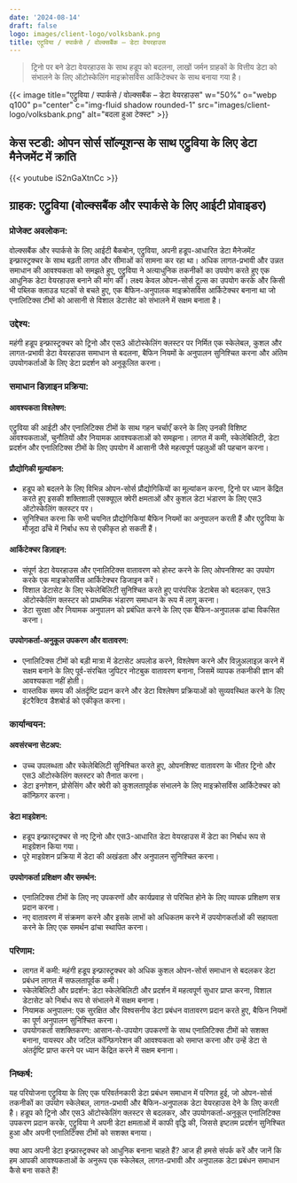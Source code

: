 ```yaml
---
date: '2024-08-14'
draft: false
logo: images/client-logo/volksbank.png
title: एट्रूविया / स्पार्कसे / वोल्क्सबैंक – डेटा वेयरहाउस
---
```


> ट्रिनो पर बने डेटा वेयरहाउस के साथ हडूप को बदलना, लाखों जर्मन ग्राहकों के वित्तीय डेटा को संभालने के लिए ऑटोस्केलिंग माइक्रोसर्विस आर्किटेक्चर के साथ बनाया गया है।

{{< image title="एट्रुविया / स्पार्कसे / वोल्क्सबैंक – डेटा वेयरहाउस" w="50%" o="webp q100" p="center" c="img-fluid shadow rounded-1" src="images/client-logo/volksbank.png" alt="बदला हुआ टेक्स्ट" >}}

## केस स्टडी: ओपन सोर्स सॉल्यूशन्स के साथ एट्रुविया के लिए डेटा मैनेजमेंट में क्रांति

{{< youtube iS2nGaXtnCc >}}

## ग्राहक: एट्रुविया (वोल्क्सबैंक और स्पार्कसे के लिए आईटी प्रोवाइडर)

### प्रोजेक्ट अवलोकन:

वोल्क्सबैंक और स्पार्कसे के लिए आईटी बैकबोन, एट्रुविया, अपनी हडूप-आधारित डेटा मैनेजमेंट इन्फ्रास्ट्रक्चर के साथ बढ़ती लागत और सीमाओं का सामना कर रहा था। अधिक लागत-प्रभावी और उन्नत समाधान की आवश्यकता को समझते हुए, एट्रुविया ने अत्याधुनिक तकनीकों का उपयोग करते हुए एक आधुनिक डेटा वेयरहाउस बनाने की मांग की। लक्ष्य केवल ओपन-सोर्स टूल्स का उपयोग करके और किसी भी पब्लिक क्लाउड घटकों से बचते हुए, एक बैफिन-अनुपालक माइक्रोसर्विस आर्किटेक्चर बनाना था जो एनालिटिक्स टीमों को आसानी से विशाल डेटासेट को संभालने में सक्षम बनाता है।

### उद्देश्य:

महंगी हडूप इन्फ्रास्ट्रक्चर को ट्रिनो और एस3 ऑटोस्केलिंग क्लस्टर पर निर्मित एक स्केलेबल, कुशल और लागत-प्रभावी डेटा वेयरहाउस समाधान से बदलना, बैफिन नियमों के अनुपालन सुनिश्चित करना और अंतिम उपयोगकर्ताओं के लिए डेटा प्रदर्शन को अनुकूलित करना।

### समाधान डिज़ाइन प्रक्रिया:

#### आवश्यकता विश्लेषण:

एट्रुविया की आईटी और एनालिटिक्स टीमों के साथ गहन चर्चाएँ करने के लिए उनकी विशिष्ट आवश्यकताओं, चुनौतियों और नियामक आवश्यकताओं को समझना।
लागत में कमी, स्केलेबिलिटी, डेटा प्रदर्शन और एनालिटिक्स टीमों के लिए उपयोग में आसानी जैसे महत्वपूर्ण पहलुओं की पहचान करना।

#### प्रौद्योगिकी मूल्यांकन:

- हडूप को बदलने के लिए विभिन्न ओपन-सोर्स प्रौद्योगिकियों का मूल्यांकन करना, ट्रिनो पर ध्यान केंद्रित करते हुए इसकी शक्तिशाली एसक्यूएल क्वेरी क्षमताओं और कुशल डेटा भंडारण के लिए एस3 ऑटोस्केलिंग क्लस्टर पर।
- सुनिश्चित करना कि सभी चयनित प्रौद्योगिकियां बैफिन नियमों का अनुपालन करती हैं और एट्रुविया के मौजूदा ढाँचे में निर्बाध रूप से एकीकृत हो सकती हैं।

#### आर्किटेक्चर डिज़ाइन:

- संपूर्ण डेटा वेयरहाउस और एनालिटिक्स वातावरण को होस्ट करने के लिए ओपनशिफ्ट का उपयोग करके एक माइक्रोसर्विस आर्किटेक्चर डिजाइन करें।
- विशाल डेटासेट के लिए स्केलेबिलिटी सुनिश्चित करते हुए पारंपरिक डेटाबेस को बदलकर, एस3 ऑटोस्केलिंग क्लस्टर को प्राथमिक भंडारण समाधान के रूप में लागू करना।
- डेटा सुरक्षा और नियामक अनुपालन को प्रबंधित करने के लिए एक बैफिन-अनुपालक ढांचा विकसित करना।

#### उपयोगकर्ता-अनुकूल उपकरण और वातावरण:

- एनालिटिक्स टीमों को बड़ी मात्रा में डेटासेट अपलोड करने, विश्लेषण करने और विज़ुअलाइज़ करने में सक्षम बनाने के लिए पूर्व-संरचित जुपिटर नोटबुक वातावरण बनाना, जिसमें व्यापक तकनीकी ज्ञान की आवश्यकता नहीं होती।
- वास्तविक समय की अंतर्दृष्टि प्रदान करने और डेटा विश्लेषण प्रक्रियाओं को सुव्यवस्थित करने के लिए इंटरैक्टिव डैशबोर्ड को एकीकृत करना।

### कार्यान्वयन:

#### अवसंरचना सेटअप:

- उच्च उपलब्धता और स्केलेबिलिटी सुनिश्चित करते हुए, ओपनशिफ्ट वातावरण के भीतर ट्रिनो और एस3 ऑटोस्केलिंग क्लस्टर को तैनात करना।
- डेटा इनगेशन, प्रोसेसिंग और क्वेरी को कुशलतापूर्वक संभालने के लिए माइक्रोसर्विस आर्किटेक्चर को कॉन्फ़िगर करना।

#### डेटा माइग्रेशन:

- हडूप इन्फ्रास्ट्रक्चर से नए ट्रिनो और एस3-आधारित डेटा वेयरहाउस में डेटा का निर्बाध रूप से माइग्रेशन किया गया।
- पूरे माइग्रेशन प्रक्रिया में डेटा की अखंडता और अनुपालन सुनिश्चित करना।

#### उपयोगकर्ता प्रशिक्षण और समर्थन:

- एनालिटिक्स टीमों के लिए नए उपकरणों और कार्यप्रवाह से परिचित होने के लिए व्यापक प्रशिक्षण सत्र प्रदान करना।
- नए वातावरण में संक्रमण करने और इसके लाभों को अधिकतम करने में उपयोगकर्ताओं की सहायता करने के लिए एक समर्थन ढांचा स्थापित करना।

### परिणाम:

- लागत में कमी: महंगी हडूप इन्फ्रास्ट्रक्चर को अधिक कुशल ओपन-सोर्स समाधान से बदलकर डेटा प्रबंधन लागत में सफलतापूर्वक कमी।
- स्केलेबिलिटी और प्रदर्शन: डेटा स्केलेबिलिटी और प्रदर्शन में महत्वपूर्ण सुधार प्राप्त करना, विशाल डेटासेट को निर्बाध रूप से संभालने में सक्षम बनाना।
- नियामक अनुपालन: एक सुरक्षित और विश्वसनीय डेटा प्रबंधन वातावरण प्रदान करते हुए, बैफिन नियमों का पूर्ण अनुपालन सुनिश्चित करना।
- उपयोगकर्ता सशक्तिकरण: आसान-से-उपयोग उपकरणों के साथ एनालिटिक्स टीमों को सशक्त बनाना, पायस्पर और जटिल कॉन्फ़िगरेशन की आवश्यकता को समाप्त करना और उन्हें डेटा से अंतर्दृष्टि प्राप्त करने पर ध्यान केंद्रित करने में सक्षम बनाना।

### निष्कर्ष:

यह परियोजना एट्रुविया के लिए एक परिवर्तनकारी डेटा प्रबंधन समाधान में परिणत हुई, जो ओपन-सोर्स तकनीकों का उपयोग स्केलेबल, लागत-प्रभावी और बैफिन-अनुपालक डेटा वेयरहाउस देने के लिए करती है। हडूप को ट्रिनो और एस3 ऑटोस्केलिंग क्लस्टर से बदलकर, और उपयोगकर्ता-अनुकूल एनालिटिक्स उपकरण प्रदान करके, एट्रुविया ने अपनी डेटा क्षमताओं में काफी वृद्धि की, जिससे इष्टतम प्रदर्शन सुनिश्चित हुआ और अपनी एनालिटिक्स टीमों को सशक्त बनाया।

क्या आप अपनी डेटा इन्फ्रास्ट्रक्चर को आधुनिक बनाना चाहते हैं? आज ही हमसे संपर्क करें और जानें कि हम आपकी आवश्यकताओं के अनुरूप एक स्केलेबल, लागत-प्रभावी और अनुपालक डेटा प्रबंधन समाधान कैसे बना सकते हैं!
